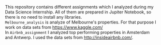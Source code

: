 This repository contains different assignments which I analyzed during my Data Science Internship. 
All of them are prepared in Jupiter Notebook, so there is no need to install any libraries.
<br>
`Melbourne_analysis` is analyze of Melbourne's properties. For that purpose I work on data sets from https://www.kaggle.com/
<br>
In `Airbnb_assignment` I analyzed top performing properties in Amsterdam and Antwerp. I used the data sets from http://insideairbnb.com/. 
